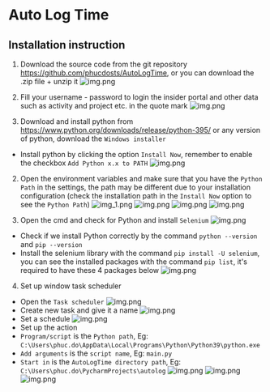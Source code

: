 # Auto Log Time

## Installation instruction
1. Download the source code from the git repository https://github.com/phucdosts/AutoLogTime, 
   or you can download the .zip file + unzip it
   ![img.png](introduction-img/git-repo.png)
   
2. Fill your username - password to login the insider portal and other data such as activity and project etc. in the 
   quote mark 
![img.png](introduction-img/fil-data.png)

1. Download and install python from https://www.python.org/downloads/release/python-395/ or any version of python, 
  download the `Windows installer`
   
- Install python by clicking the option `Install Now`, remember to enable the checkbox `Add Python x.x to PATH`
![img.png](introduction-img/python-installer.png)
  

2. Open the environment variables and make sure that you have the `Python Path` in the settings, 
  the path may be different due to your installation configuration 
  (check the installation path in the `Install Now` option to see the `Python Path`)
![img_1.png](introduction-img/search-environment-variable.png)
![img.png](introduction-img/advance-tab.png)
![img.png](introduction-img/environment-path.png)
![img.png](introduction-img/python-path.png)
  
3. Open the cmd and check for Python and install `Selenium`
![img.png](introduction-img/cmd.png)

- Check if we install Python correctly by the command `python --version` and `pip --version`
- Install the selenium library with the command `pip install -U selenium`, 
  you can see the installed packages with the command `pip list`, it's required to have these 4 packages below
![img.png](introduction-img/selenium-installation.png)
  
4. Set up window task scheduler
- Open the `Task scheduler`
![img.png](introduction-img/task-scheduler.png)
- Create new task and give it a name
![img.png](introduction-img/task-scheduler-general.png)
- Set a schedule
![img.png](introduction-img/task-scheduler-trigger.png)
- Set up the action
- `Program/script` is the `Python path`, Eg: `C:\Users\phuc.do\AppData\Local\Programs\Python\Python39\python.exe`
- `Add arguments` is the `script name`, Eg: `main.py`
- `Start in` is the `AutoLogTime directory path`, Eg: `C:\Users\phuc.do\PycharmProjects\autolog`
![img.png](introduction-img/task-scheduler-action.png)
![img.png](introduction-img/python-exe-path.png)
![img.png](introduction-img/autolog-path.png)